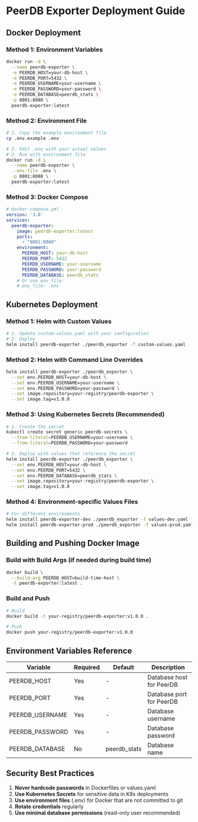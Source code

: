 # PeerDB Exporter Deployment Guide

## Docker Deployment

### Method 1: Environment Variables
```bash
docker run -d \
  --name peerdb-exporter \
  -e PEERDB_HOST=your-db-host \
  -e PEERDB_PORT=5432 \
  -e PEERDB_USERNAME=your-username \
  -e PEERDB_PASSWORD=your-password \
  -e PEERDB_DATABASE=peerdb_stats \
  -p 8001:8080 \
  peerdb-exporter:latest
```

### Method 2: Environment File
```bash
# 1. Copy the example environment file
cp .env.example .env

# 2. Edit .env with your actual values
# 3. Run with environment file
docker run -d \
  --name peerdb-exporter \
  --env-file .env \
  -p 8001:8080 \
  peerdb-exporter:latest
```

### Method 3: Docker Compose
```yaml
# docker-compose.yml
version: '3.8'
services:
  peerdb-exporter:
    image: peerdb-exporter:latest
    ports:
      - "8001:8080"
    environment:
      PEERDB_HOST: your-db-host
      PEERDB_PORT: 5432
      PEERDB_USERNAME: your-username
      PEERDB_PASSWORD: your-password
      PEERDB_DATABASE: peerdb_stats
    # Or use env_file:
    # env_file: .env
```

## Kubernetes Deployment

### Method 1: Helm with Custom Values
```bash
# 1. Update custom-values.yaml with your configuration
# 2. Deploy
helm install peerdb-exporter ./peerdb_exporter -f custom-values.yaml
```

### Method 2: Helm with Command Line Overrides
```bash
helm install peerdb-exporter ./peerdb_exporter \
  --set env.PEERDB_HOST=your-db-host \
  --set env.PEERDB_USERNAME=your-username \
  --set env.PEERDB_PASSWORD=your-password \
  --set image.repository=your-registry/peerdb-exporter \
  --set image.tag=v1.0.0
```

### Method 3: Using Kubernetes Secrets (Recommended)
```bash
# 1. Create the secret
kubectl create secret generic peerdb-secrets \
  --from-literal=PEERDB_USERNAME=your-username \
  --from-literal=PEERDB_PASSWORD=your-password

# 2. Deploy with values that reference the secret
helm install peerdb-exporter ./peerdb_exporter \
  --set env.PEERDB_HOST=your-db-host \
  --set env.PEERDB_PORT=5432 \
  --set env.PEERDB_DATABASE=peerdb_stats \
  --set image.repository=your-registry/peerdb-exporter \
  --set image.tag=v1.0.0
```

### Method 4: Environment-specific Values Files
```bash
# For different environments
helm install peerdb-exporter-dev ./peerdb_exporter -f values-dev.yaml
helm install peerdb-exporter-prod ./peerdb_exporter -f values-prod.yaml
```

## Building and Pushing Docker Image

### Build with Build Args (if needed during build time)
```bash
docker build \
  --build-arg PEERDB_HOST=build-time-host \
  -t peerdb-exporter:latest .
```

### Build and Push
```bash
# Build
docker build -t your-registry/peerdb-exporter:v1.0.0 .

# Push
docker push your-registry/peerdb-exporter:v1.0.0
```

## Environment Variables Reference

| Variable | Required | Default | Description |
|----------|----------|---------|-------------|
| PEERDB_HOST | Yes | - | Database host for PeerDB |
| PEERDB_PORT | Yes | - | Database port for PeerDB |
| PEERDB_USERNAME | Yes | - | Database username |
| PEERDB_PASSWORD | Yes | - | Database password |
| PEERDB_DATABASE | No | peerdb_stats | Database name |

## Security Best Practices

1. **Never hardcode passwords** in Dockerfiles or values.yaml
2. **Use Kubernetes Secrets** for sensitive data in K8s deployments
3. **Use environment files** (.env) for Docker that are not committed to git
4. **Rotate credentials** regularly
5. **Use minimal database permissions** (read-only user recommended)
